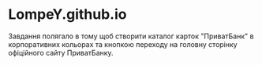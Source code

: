 # LompeY.github.io
Завдання полягало в тому щоб створити каталог карток "ПриватБанк" в корпоративних кольорах та кнопкою переходу на головну сторінку офіційного сайту ПриватБанку.
